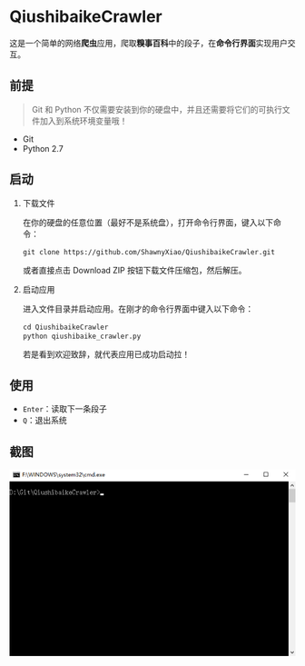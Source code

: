 # QiushibaikeCrawler

这是一个简单的网络**爬虫**应用，爬取**糗事百科**中的段子，在**命令行界面**实现用户交互。

## 前提

> Git 和 Python 不仅需要安装到你的硬盘中，并且还需要将它们的可执行文件加入到系统环境变量哦！

- Git
- Python 2.7

## 启动

1. 下载文件

	在你的硬盘的任意位置（最好不是系统盘），打开命令行界面，键入以下命令：

	```shell
	git clone https://github.com/ShawnyXiao/QiushibaikeCrawler.git
	```

	或者直接点击 Download ZIP 按钮下载文件压缩包，然后解压。

2. 启动应用

	进入文件目录并启动应用。在刚才的命令行界面中键入以下命令：

	```shell
	cd QiushibaikeCrawler
	python qiushibaike_crawler.py
	```

	若是看到欢迎致辞，就代表应用已成功启动拉！

## 使用

- ```Enter```：读取下一条段子
- ```Q```：退出系统

## 截图

![](snapshot/snapshot.gif)